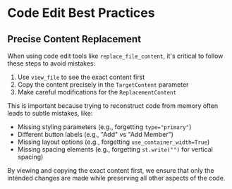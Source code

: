 # Code Edit Best Practices

## Precise Content Replacement

When using code edit tools like `replace_file_content`, it's critical to follow these steps to avoid mistakes:

1. Use `view_file` to see the exact content first
2. Copy the content precisely in the `TargetContent` parameter
3. Make careful modifications for the `ReplacementContent`

This is important because trying to reconstruct code from memory often leads to subtle mistakes, like:
- Missing styling parameters (e.g., forgetting `type="primary"`)
- Different button labels (e.g., "Add" vs "Add Member")
- Missing layout options (e.g., forgetting `use_container_width=True`)
- Missing spacing elements (e.g., forgetting `st.write("")` for vertical spacing)

By viewing and copying the exact content first, we ensure that only the intended changes are made while preserving all other aspects of the code.
